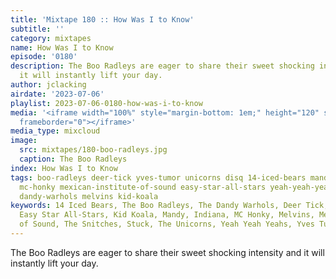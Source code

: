 ```yaml
---
title: 'Mixtape 180 :: How Was I to Know'
subtitle: ''
category: mixtapes
name: How Was I to Know
episode: '0180'
description: The Boo Radleys are eager to share their sweet shocking intensity and
  it will instantly lift your day.
author: jclacking
airdate: '2023-07-06'
playlist: 2023-07-06-0180-how-was-i-to-know
media: '<iframe width="100%" style="margin-bottom: 1em;" height="120" src="https://www.mixcloud.com/widget/iframe/?feed=%2Fthe-lacking-org%2Fejcdks-180-how-was-i-to-know%2F&hide_artwork=1&hide_cover=1&light=1"
  frameborder="0"></iframe>'
media_type: mixcloud
image:
  src: mixtapes/180-boo-radleys.jpg
  caption: The Boo Radleys
index: How Was I to Know
tags: boo-radleys deer-tick yves-tumor unicorns disq 14-iced-bears mandy-indiana stuck
  mc-honky mexican-institute-of-sound easy-star-all-stars yeah-yeah-yeahs draag snitches
  dandy-warhols melvins kid-koala
keywords: 14 Iced Bears, The Boo Radleys, The Dandy Warhols, Deer Tick, Disq, Draag,
  Easy Star All-Stars, Kid Koala, Mandy, Indiana, MC Honky, Melvins, Mexican Institute
  of Sound, The Snitches, Stuck, The Unicorns, Yeah Yeah Yeahs, Yves Tumor
---
```

The Boo Radleys are eager to share their sweet shocking intensity and it will instantly lift your day.
